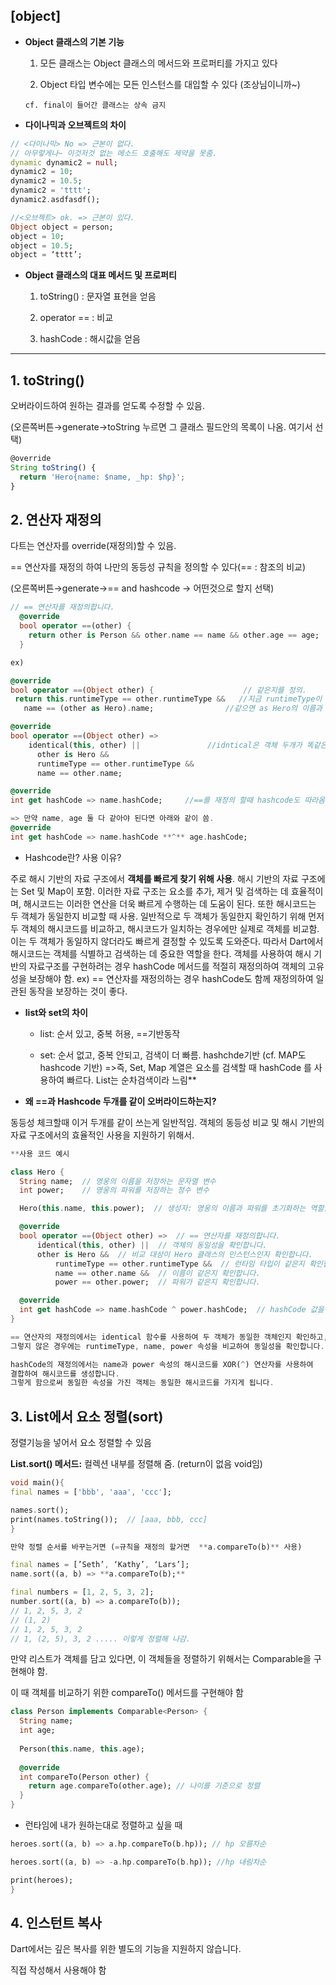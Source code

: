 ## [object]
 
- **Object 클래스의 기본 기능**

     1) 모든 클래스는 Object 클래스의 메서드와 프로퍼티를 가지고 있다

     2) Object 타입 변수에는 모든 인스턴스를 대입할 수 있다 (조상님이니까~)

      cf. final이 들어간 클래스는 상속 금지
  
- **다이나믹과 오브젝트의 차이**

```dart
// <다이나믹> No => 근본이 없다.
// 아무렇게나~ 이것저것 없는 메소드 호출해도 제약을 못줌.
dynamic dynamic2 = null;
dynamic2 = 10;
dynamic2 = 10.5;
dynamic2 = 'tttt';
dynamic2.asdfasdf();

//<오브젝트> ok. => 근본이 있다.
Object object = person;
object = 10;
object = 10.5;
object = ‘tttt’;
```

- **Object 클래스의 대표 메서드 및 프로퍼티**

   1) toString() : 문자열 표현을 얻음

   2) operator == : 비교

   3) hashCode : 해시값을 얻음

---

## 1. toString()

오버라이드하여 원하는 결과를 얻도록 수정할 수 있음. 

(오른쪽버튼→generate→toString 누르면 그 클래스 필드안의 목록이 나옴. 여기서 선택)

```jsx
@override  
String toString() {  
  return 'Hero{name: $name, _hp: $hp}';  
}
```

## 2. 연산자 재정의

다트는 연산자를 override(재정의)할 수 있음.

== 연산자를 재정의 하여 나만의 동등성 규칙을 정의할 수 있다(== : 참조의 비교)

(오른쪽버튼→generate→== and hashcode  → 어떤것으로 할지 선택)

```dart
// == 연산자를 재정의합니다.
  @override
  bool operator ==(other) {
    return other is Person && other.name == name && other.age == age;
  }
```

```dart
ex)

@override
bool operator ==(Object other) {                    // 같은지를 정의.
 return this.runtimeType == other.runtimeType &&   //지금 runtimeType이 other이랑 같은가?
   name == (other as Hero).name;                //같으면 as Hero의 이름과 같은거로 본다!
```

```dart
@override  
bool operator ==(Object other) =>             
    identical(this, other) ||               //idntical은 객체 두개가 똑같은지 알려줌
      other is Hero &&  
      runtimeType == other.runtimeType &&  
      name == other.name;

@override  
int get hashCode => name.hashCode;     //==를 재정의 할때 hashcode도 따라옴.

=> 만약 name, age 둘 다 같아야 된다면 아래와 같이 씀.
@override  
int get hashCode => name.hashCode **^** age.hashCode;
```

* Hashcode란? 사용 이유?

주로 해시 기반의 자료 구조에서 **객체를 빠르게 찾기 위해 사용**. 해시 기반의 자료 구조에는 Set 및 Map이 포함. 이러한 자료 구조는 요소를 추가, 제거 및 검색하는 데 효율적이며, 해시코드는 이러한 연산을 더욱 빠르게 수행하는 데 도움이 된다.
또한 해시코드는 두 객체가 동일한지 비교할 때 사용. 일반적으로 두 객체가 동일한지 확인하기 위해 먼저 두 객체의 해시코드를 비교하고, 해시코드가 일치하는 경우에만 실제로 객체를 비교함. 이는 두 객체가 동일하지 않더라도 빠르게 결정할 수 있도록 도와준다.
따라서 Dart에서 해시코드는 객체를 식별하고 검색하는 데 중요한 역할을 한다.
객체를 사용하여 해시 기반의 자료구조를 구현하려는 경우 hashCode 메서드를 적절히 재정의하여 객체의 고유성을 보장해야 함. ex) == 연산자를 재정의하는 경우 hashCode도 함께 재정의하여 일관된 동작을 보장하는 것이 좋다.

- **list와 set의 차이**

    - list: 순서 있고, 중복 허용, ==기반동작

    - set: 순서 없고, 중복 안되고, 검색이 더 빠름. hashchde기반 (cf. MAP도 hashcode 기반)
      =>즉, Set, Map 계열은 요소를 검색할 때 hashCode 를 사용하여 빠르다. List는 순차검색이라 느림**

- **왜 ==과 Hashcode 두개를 같이 오버라이드하는지?**

동등성 체크할때 이거 두개를 같이 쓰는게 일반적임. 객체의 동등성 비교 및 해시 기반의 자료 구조에서의 효율적인 사용을 지원하기 위해서.

```dart
**사용 코드 예시

class Hero {
  String name;  // 영웅의 이름을 저장하는 문자열 변수
  int power;    // 영웅의 파워를 저장하는 정수 변수

  Hero(this.name, this.power);  // 생성자: 영웅의 이름과 파워를 초기화하는 역할을 합니다.

  @override
  bool operator ==(Object other) =>  // == 연산자를 재정의합니다.
      identical(this, other) ||  // 객체의 동일성을 확인합니다.
      other is Hero &&  // 비교 대상이 Hero 클래스의 인스턴스인지 확인합니다.
          runtimeType == other.runtimeType &&  // 런타임 타입이 같은지 확인합니다.
          name == other.name &&  // 이름이 같은지 확인합니다.
          power == other.power;  // 파워가 같은지 확인합니다.

  @override
  int get hashCode => name.hashCode ^ power.hashCode;  // hashCode 값을 생성합니다.
}

== 연산자의 재정의에서는 identical 함수를 사용하여 두 객체가 동일한 객체인지 확인하고, 
그렇지 않은 경우에는 runtimeType, name, power 속성을 비교하여 동일성을 확인합니다.

hashCode의 재정의에서는 name과 power 속성의 해시코드를 XOR(^) 연산자를 사용하여
결합하여 해시코드를 생성합니다. 
그렇게 함으로써 동일한 속성을 가진 객체는 동일한 해시코드를 가지게 됩니다.
```

## 3. List에서 요소 정렬(sort)

정렬기능을 넣어서 요소 정렬할 수 있음

**List.sort() 메서드:** 컬렉션 내부를 정렬해 줌. (return이 없음 void임)

```dart
void main(){
final names = ['bbb', 'aaa', 'ccc'];

names.sort();
print(names.toString());  // [aaa, bbb, ccc]
}

만약 정렬 순서를 바꾸는거면 (=규칙을 재정의 할거면  **a.compareTo(b)** 사용)

final names = [’Seth’, ‘Kathy’, ‘Lars’];
name.sort((a, b) => **a.compareTo(b);** 

final numbers = [1, 2, 5, 3, 2];
number.sort((a, b) => a.compareTo(b));
// 1, 2, 5, 3, 2
// (1, 2)
// 1, 2, 5, 3, 2
// 1, (2, 5), 3, 2 ..... 이렇게 정렬해 나감.

```

만약 리스트가 객체를 담고 있다면, 이 객체들을 정렬하기 위해서는 Comparable을 구현해야 함.

이 때 객체를 비교하기 위한 compareTo() 메서드를 구현해야 함

```dart
class Person implements Comparable<Person> {
  String name;
  int age;
  
  Person(this.name, this.age);
  
  @override
  int compareTo(Person other) {
    return age.compareTo(other.age); // 나이를 기준으로 정렬
  }
}
```

- 런타임에 내가 원하는대로 정렬하고 싶을 때

```dart
heroes.sort((a, b) => a.hp.compareTo(b.hp)); // hp 오름차순

heroes.sort((a, b) => -a.hp.compareTo(b.hp)); //hp 내림차순

print(heroes);
}
```

## 4. 인스턴트 복사

Dart에서는 깊은 복사를 위한 별도의 기능을 지원하지 않습니다.

직접 작성해서 사용해야 함
